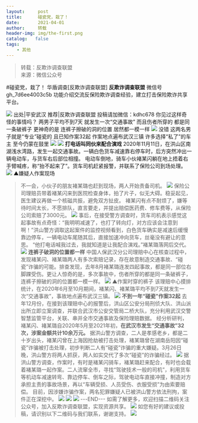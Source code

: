 ```yaml
---
layout:     post
title:      碰瓷党，栽了！
date:       2021-04-01
author:     转载
header-img: img/the-first.png
catalog:   false
tags:
    - 其他
---
```


<blockquote><p>转载：反欺诈调查联盟<br>
来源：微信公众号</p></blockquote>

#碰瓷党，栽了！
华盾调查[反欺诈调查联盟]
**反欺诈调查联盟**
微信号gh_7d6ee4003c5b
功能介绍交流反保险欺诈调查经验，建立打击保险欺诈共享平台。

![]({{site.baseurl}}/postimg/L6usUGPiatBRdj0ibWu6mlOxw7JKF2FTraV8W9M96hcpibicibIz0yzvS5nwf3vufYzrYRpicl2Fuk0yIB6rmYTzf3MQ.jpeg)
出处|平安武汉
推荐|反欺诈调查联盟
投稿请加微信：kdhc678
你见过这样奇怪的事情吗？
两男子平均不到7天
就发生一次“交通事故”
而且伤者所穿的
都是同一条破裤子
更神奇的是
连裤子擦破的洞的位置
居然都一模一样
![]({{site.baseurl}}/postimg/3Lusx8pzaXibmyXbekgQMdPwwTq0iaSuFnWl2AgYLc66DE0jwD9lGEQg9VasZhEMROc8VPNv9YKxXibEMKQFCl6lg.jpeg)
没错
这两名男子就是“专业”碰瓷的
且已知作案32起
作案地点遍布武汉三镇
许多选择“私了”的车主
至今仍蒙在鼓里
![]({{site.baseurl}}/postimg/3Lusx8pzaXibmyXbekgQMdPwwTq0iaSuFnDBw2wCfGcDb8szpWerqPdcm1apCAfyTWeCz159nrC9hwRwFibtULWgg.jpeg)
![]({{site.baseurl}}/postimg/3Lusx8pzaXibmyXbekgQMdPwwTq0iaSuFnibmt0hKYgO5QBvHXSp5aatzUIKtmu5iaR8ApM4Huzol3XW5l8P71rzKg.png)
**打电话叫同伙来配合演戏**
2020年11月11日，在洪山区南湖浅水湾路，发生一起交通事故。一辆白色货车减速靠右停车时，后方突然冲出一辆电动车，与货车右后部位相撞。
电动车倒地，骑车小伙褚某闪躺在地上捂着右手臂喊疼，称“抬不起来了”。货车司机赶紧报警，并联系了保险公司到场处理。
![]({{site.baseurl}}/postimg/3Lusx8pzaXibmyXbekgQMdPwwTq0iaSuFnh0I0BxWwVde4JnichlEMBMaUiaB9HKL8h3ibPm9D93o8FtMa0eicesgrpw.gif)
▲嫌疑人作案现场
>不一会，小伙子的朋友褚某璐也赶到现场，两人开始责备司机。
![]({{site.baseurl}}/postimg/3Lusx8pzaXibmyXbekgQMdPwwTq0iaSuFn1ToH2VHL1XpJaEs1ibfewV8NuIGkfSSe3qdSZ40mLuZ0R5yTFdYMic0g.jpeg)
保险公司理赔员带着褚某闪来到医院检查身体，拍了片子，似无大碍。稳妥起见，医生建议再做一个核磁共振，避免双方扯皮。
>褚某闪有点不耐烦了，嫌等待时间太长，不愿排队，直言要走，并提出赔偿医药费、修车费等，从保险公司索赔了3000元。
![]({{site.baseurl}}/postimg/3Lusx8pzaXibmyXbekgQMdPwwTq0iaSuFnl93M9DWYVjdOVI453OLia6dgjuO1pyf2RxOXTiagiadicMJZgJLUkq33wg.jpeg)
事后，在接受警方调查时，货车司机表示感觉这起事故有点奇怪：“我明明减速了，也打了转向灯，对方应该会注意到啊！”洪山警方调取这起案件的监控视频看到，白色货车确实是减速后缓慢靠边停车，一辆电动车尾随其后，直接加速冲向货车，丝毫没有避让的意思。
“他打电话喊我过去，我就知道是让我配合演戏。”褚某璐落网后交代。
![]({{site.baseurl}}/postimg/3Lusx8pzaXibmyXbekgQMdPwwTq0iaSuFnAPbicmadEKgKySrRcdXszCCtpiabnXGMbltwjDgQl7RUGrP9UMqvn92g.png)
**连裤子破洞的位置都一样**
中国人保武汉分公司理赔中心在核查过程中，发现褚某闪、褚某璐两人有多次索赔记录，存在故意制造交通事故、“碰瓷”诈骗的可能。排查发现，去年8月褚某璐连发四起事故，都是同一部位右脚踝受伤。更让人惊奇的是，多次事故中，伤者所穿的都是同一条破裤子，连裤子擦破的洞的位置都一模一样。
![]({{site.baseurl}}/postimg/3Lusx8pzaXibmyXbekgQMdPwwTq0iaSuFnEh9AFw6OUic3ukwOKMIV15jlVUuicGN4XBic1KoLGzSpYLz4eDRwyc5mw.jpeg)
▲作案时穿的裤子
该理赔中心摸排统计，在2020年6月至10月期间，褚某闪、褚某璐平均不到7天就发生一次“交通事故”，事故地点遍布武汉三镇。
![]({{site.baseurl}}/postimg/3Lusx8pzaXibmyXbekgQMdPwwTq0iaSuFn4CJo4ETS7GerLgVWc14icM31YGk9UT5Kib6jxQYqYJkVjibaqbwAuia40Q.png)
**不到一年“碰瓷”作案32起**
去年12月份，在接到该理赔中心的报警后，洪山区公安分局刑侦大队、洪山派出所立即立案调查，并联合武汉市公安交管局二桥大队，充分利用武汉交警智慧监管平台，关联、串并全市交通事故及保险理赔数据。
经分析研判，褚某闪、褚某璐自2020年5月至2021年初，**在武汉市发生“交通事故”32次，涉案金额共计10余万元。**
据洪山警方调查，二人是孝感老乡，都是二十岁出头，褚某闪曾在上海因抢劫被打击处理，褚某璐曾在湖南岳阳因“碰瓷”诈骗被打击处理，初步判断二人有“碰瓷”诈骗的重大嫌疑。3月26日晚，洪山警方将两人抓获，两人如实交代了多次“碰瓷”的诈骗经过。
![]({{site.baseurl}}/postimg/3Lusx8pzaXibmyXbekgQMdPwwTq0iaSuFnmiaEZiaD9w7UfkLtKKXWoC12hWJicpGiaTgIc6pJ5JgMrzp4JibUktJ6sFg.gif)
据洪山警方调查，作案时，有时是褚某闪骑车，褚某璐赶来配合，有时也会载着褚某璐一起作案。二人流窜全市，寻找“驾驶技术一般的司机”，利用货车等机动车减速转弯、靠边停车、倒车之际，驾驶电动车直接冲撞，制造对方承担主责的事故场景，再以“车辆受损、人员受伤、衣服受损”为由索要赔偿。
目前，因涉嫌诈骗作案，两名犯罪嫌疑人已被洪山警方依法刑拘，案件正在深挖中。
![]({{site.baseurl}}/postimg/L6usUGPiatBRdj0ibWu6mlOxw7JKF2FTrahowrXEkicKGDjCDRnNdQiaGt8QYPrUGm9hn5ocS5N4BBBOcGKJmKibjPw.jpeg)
![]({{site.baseurl}}/postimg/L6usUGPiatBSs5Yxdp5NU9dpdqWanE7Mq7XpTo0mwlia1gia9NNFGTRYKdpVvrK2KgpAPictg52F8U9sicXI1jQ1dzA.jpeg)
![]({{site.baseurl}}/postimg/L6usUGPiatBRHiaTnBLKdskSP3wYDcZtJf2f60h3UdpFM6GSwK7CCH2tbN5oylMEt626eF9adsGd1vhInpcsALqA.png)
\---END---
如需了解更多，欢迎扫描二维码关注公众号，加入反欺诈调查联盟，实现资源共享。
![]({{site.baseurl}}/postimg/L6usUGPiatBSs5Yxdp5NU9dpdqWanE7MqCqBlT3XLvPJX3Gf5uyzzsibZ3VPBdLY8ianrrF0435iblVibnnsnhQtsrA.png)
如您有好的建议或投稿，请识别以下二维码与我们联系，谢谢支持。
![]({{site.baseurl}}/postimg/L6usUGPiatBSs5Yxdp5NU9dpdqWanE7MqYb9n6jCLpxmhRibvYPhBANA3vIEcXaJUFdicjQialft2McicOcAlMC1W0g.png)
